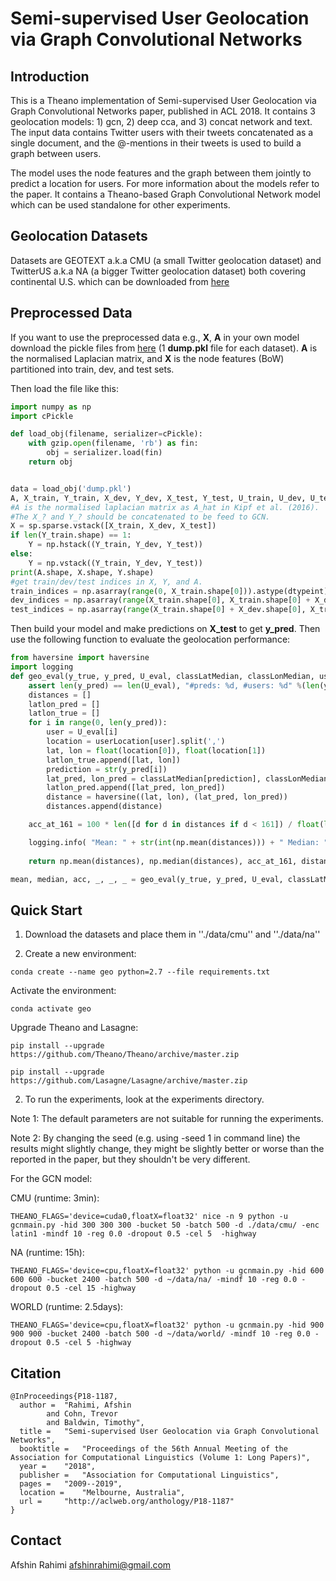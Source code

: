 Semi-supervised User Geolocation via Graph Convolutional Networks
=================================================================




Introduction
------------
This is a Theano implementation of Semi-supervised User Geolocation via Graph Convolutional Networks paper, published
in ACL 2018. It contains 3 geolocation models: 1) gcn, 2) deep cca, and 3) concat network and text.
The input data contains Twitter users with their tweets concatenated as a single document, and the
@-mentions in their tweets is used to build a graph between users.

The model uses the node features and the graph between them jointly to predict a location for users.
For more information about the models refer to the paper. It contains a Theano-based Graph Convolutional Network
model which can be used standalone for other experiments.


Geolocation Datasets
--------------------
Datasets are GEOTEXT a.k.a CMU (a small Twitter geolocation dataset)
and TwitterUS a.k.a NA (a bigger Twitter geolocation dataset) both
covering continental U.S. which can be downloaded from [here](https://www.amazon.com/clouddrive/share/kfl0TTPDkXuFqTZ17WJSnhXT0q6fGkTlOTOLZ9VVPNu)

Preprocessed Data
-----------------
If you want to use the preprocessed data e.g., **X**, **A** in your own model download the pickle files from
[here](https://www.amazon.com/clouddrive/share/yaH3HoyiKMVOrMxWLHeRaCEaCuH8MXoLz4UqUyOxCse) (1 **dump.pkl** file for each dataset). **A** is the normalised Laplacian matrix, and **X** is the node features (BoW) partitioned into train, dev, and test sets.


Then load the file like this:

```python
import numpy as np
import cPickle

def load_obj(filename, serializer=cPickle):
    with gzip.open(filename, 'rb') as fin:
        obj = serializer.load(fin)
    return obj


data = load_obj('dump.pkl')
A, X_train, Y_train, X_dev, Y_dev, X_test, Y_test, U_train, U_dev, U_test, classLatMedian, classLonMedian, userLocation = data
#A is the normalised laplacian matrix as A_hat in Kipf et al. (2016).
#The X_? and Y_? should be concatenated to be feed to GCN.
X = sp.sparse.vstack([X_train, X_dev, X_test])
if len(Y_train.shape) == 1:
    Y = np.hstack((Y_train, Y_dev, Y_test))
else:
    Y = np.vstack((Y_train, Y_dev, Y_test))
print(A.shape, X.shape, Y.shape)
#get train/dev/test indices in X, Y, and A.
train_indices = np.asarray(range(0, X_train.shape[0])).astype(dtypeint)
dev_indices = np.asarray(range(X_train.shape[0], X_train.shape[0] + X_dev.shape[0])).astype(dtypeint)
test_indices = np.asarray(range(X_train.shape[0] + X_dev.shape[0], X_train.shape[0] + X_dev.shape[0] + X_test.shape[0])).astype(dtypeint)

```
Then build your model and make predictions on **X_test** to get **y_pred**.
Then use the following function to evaluate the geolocation performance:

```python
from haversine import haversine
import logging
def geo_eval(y_true, y_pred, U_eval, classLatMedian, classLonMedian, userLocation):
    assert len(y_pred) == len(U_eval), "#preds: %d, #users: %d" %(len(y_pred), len(U_eval))
    distances = []
    latlon_pred = []
    latlon_true = []
    for i in range(0, len(y_pred)):
        user = U_eval[i]
        location = userLocation[user].split(',')
        lat, lon = float(location[0]), float(location[1])
        latlon_true.append([lat, lon])
        prediction = str(y_pred[i])
        lat_pred, lon_pred = classLatMedian[prediction], classLonMedian[prediction]
        latlon_pred.append([lat_pred, lon_pred])  
        distance = haversine((lat, lon), (lat_pred, lon_pred))
        distances.append(distance)

    acc_at_161 = 100 * len([d for d in distances if d < 161]) / float(len(distances))

    logging.info( "Mean: " + str(int(np.mean(distances))) + " Median: " + str(int(np.median(distances))) + " Acc@161: " + str(int(acc_at_161)))
        
    return np.mean(distances), np.median(distances), acc_at_161, distances, latlon_true, latlon_pred

mean, median, acc, _, _, _ = geo_eval(y_true, y_pred, U_eval, classLatMedian, classLonMedian, userLocation)
```

Quick Start
-----------

1. Download the datasets and place them in ''./data/cmu'' and ''./data/na''

2. Create a new environment:

```conda create --name geo python=2.7 --file requirements.txt```

Activate the environment:

```conda activate geo```

Upgrade Theano and Lasagne:

```
pip install --upgrade https://github.com/Theano/Theano/archive/master.zip

pip install --upgrade https://github.com/Lasagne/Lasagne/archive/master.zip
```


2. To run the experiments, look at the experiments directory.

Note 1: The default parameters are not suitable for running the experiments.

Note 2: By changing the seed (e.g. using -seed 1 in command line) the results might slightly change, they might be slightly better or worse than the reported in the paper, but they shouldn't be very different.


For the GCN model:

CMU (runtime: 3min):

```
THEANO_FLAGS='device=cuda0,floatX=float32' nice -n 9 python -u gcnmain.py -hid 300 300 300 -bucket 50 -batch 500 -d ./data/cmu/ -enc latin1 -mindf 10 -reg 0.0 -dropout 0.5 -cel 5  -highway
```

NA (runtime: 15h):

```
THEANO_FLAGS='device=cpu,floatX=float32' python -u gcnmain.py -hid 600 600 600 -bucket 2400 -batch 500 -d ~/data/na/ -mindf 10 -reg 0.0 -dropout 0.5 -cel 15 -highway
```


WORLD (runtime: 2.5days):

```
THEANO_FLAGS='device=cpu,floatX=float32' python -u gcnmain.py -hid 900 900 900 -bucket 2400 -batch 500 -d ~/data/world/ -mindf 10 -reg 0.0 -dropout 0.5 -cel 5 -highway
```



Citation
--------
```
@InProceedings{P18-1187,
  author = 	"Rahimi, Afshin
		and Cohn, Trevor
		and Baldwin, Timothy",
  title = 	"Semi-supervised User Geolocation via Graph Convolutional Networks",
  booktitle = 	"Proceedings of the 56th Annual Meeting of the Association for Computational Linguistics (Volume 1: Long Papers)",
  year = 	"2018",
  publisher = 	"Association for Computational Linguistics",
  pages = 	"2009--2019",
  location = 	"Melbourne, Australia",
  url = 	"http://aclweb.org/anthology/P18-1187"
}
```

Contact
-------
Afshin Rahimi <afshinrahimi@gmail.com>
